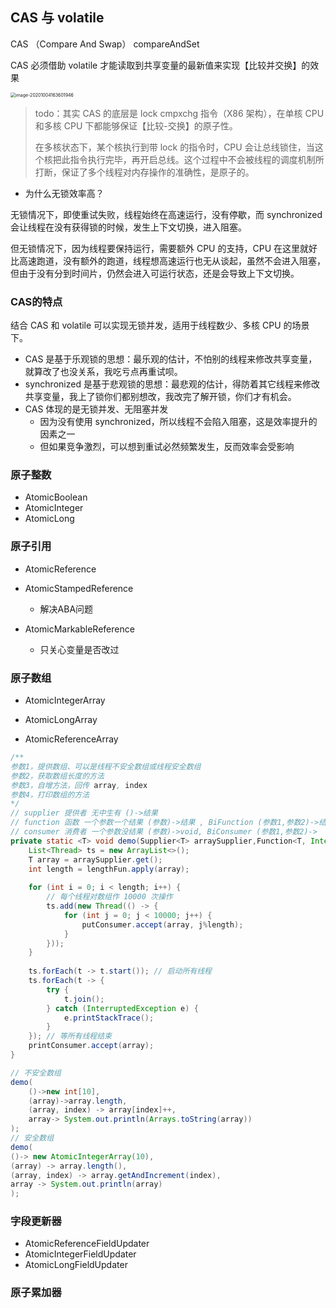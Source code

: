 ## CAS 与 volatile

CAS （Compare And Swap）  compareAndSet

CAS 必须借助 volatile 才能读取到共享变量的最新值来实现【比较并交换】的效果

<img src="E:\git-zainzhao\eat-offer\eat-offer\eat-java\eat-concurrency\黑马\pic\image-20201004163601946.png" alt="image-20201004163601946" style="zoom:50%;" />

> todo：其实 CAS 的底层是 lock cmpxchg 指令（X86 架构），在单核 CPU 和多核 CPU 下都能够保证【比较-交换】的原子性。
>
> 在多核状态下，某个核执行到带 lock 的指令时，CPU 会让总线锁住，当这个核把此指令执行完毕，再开启总线。这个过程中不会被线程的调度机制所打断，保证了多个线程对内存操作的准确性，是原子的。

- 为什么无锁效率高？

无锁情况下，即使重试失败，线程始终在高速运行，没有停歇，而 synchronized 会让线程在没有获得锁的时候，发生上下文切换，进入阻塞。

但无锁情况下，因为线程要保持运行，需要额外 CPU 的支持，CPU 在这里就好比高速跑道，没有额外的跑道，线程想高速运行也无从谈起，虽然不会进入阻塞，但由于没有分到时间片，仍然会进入可运行状态，还是会导致上下文切换。



### CAS的特点

结合 CAS 和 volatile 可以实现无锁并发，适用于线程数少、多核 CPU 的场景下。

- CAS 是基于乐观锁的思想：最乐观的估计，不怕别的线程来修改共享变量，就算改了也没关系，我吃亏点再重试呗。
- synchronized 是基于悲观锁的思想：最悲观的估计，得防着其它线程来修改共享变量，我上了锁你们都别想改，我改完了解开锁，你们才有机会。
- CAS 体现的是无锁并发、无阻塞并发
  - 因为没有使用 synchronized，所以线程不会陷入阻塞，这是效率提升的因素之一
  - 但如果竞争激烈，可以想到重试必然频繁发生，反而效率会受影响

### 原子整数

- AtomicBoolean
- AtomicInteger
- AtomicLong

### 原子引用

- AtomicReference

- AtomicStampedReference 

  - 解决ABA问题

- AtomicMarkableReference

  - 只关心变量是否改过

### 原子数组

- AtomicIntegerArray
- AtomicLongArray

- AtomicReferenceArray

```java
/**
参数1，提供数组、可以是线程不安全数组或线程安全数组
参数2，获取数组长度的方法
参数3，自增方法，回传 array, index
参数4，打印数组的方法
*/
// supplier 提供者 无中生有 ()->结果
// function 函数 一个参数一个结果 (参数)->结果 , BiFunction (参数1,参数2)->结果
// consumer 消费者 一个参数没结果 (参数)->void, BiConsumer (参数1,参数2)->
private static <T> void demo(Supplier<T> arraySupplier,Function<T, Integer> lengthFun,BiConsumer<T, Integer> putConsumer,Consumer<T> printConsumer ) {
    List<Thread> ts = new ArrayList<>();
    T array = arraySupplier.get();
    int length = lengthFun.apply(array);
    
    for (int i = 0; i < length; i++) {
    	// 每个线程对数组作 10000 次操作
    	ts.add(new Thread(() -> {
            for (int j = 0; j < 10000; j++) {
                putConsumer.accept(array, j%length);
            }
   		}));
    }
    
    ts.forEach(t -> t.start()); // 启动所有线程
    ts.forEach(t -> {
        try {
        	t.join();
        } catch (InterruptedException e) {
        	e.printStackTrace();
        }
    }); // 等所有线程结束
    printConsumer.accept(array);
}

// 不安全数组
demo(
    ()->new int[10],
    (array)->array.length,
    (array, index) -> array[index]++,
    array-> System.out.println(Arrays.toString(array))
);
// 安全数组
demo(
()-> new AtomicIntegerArray(10),
(array) -> array.length(),
(array, index) -> array.getAndIncrement(index),
array -> System.out.println(array)
);
```

### 字段更新器

- AtomicReferenceFieldUpdater
- AtomicIntegerFieldUpdater
- AtomicLongFieldUpdater



### 原子累加器

